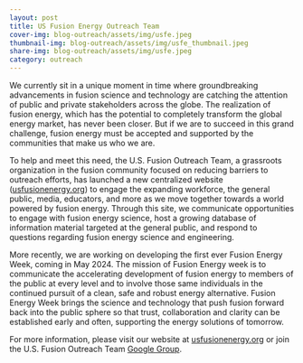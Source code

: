 ```yaml
---
layout: post
title: US Fusion Energy Outreach Team
cover-img: blog-outreach/assets/img/usfe.jpeg
thumbnail-img: blog-outreach/assets/img/usfe_thumbnail.jpeg
share-img: blog-outreach/assets/img/usfe.jpeg
category: outreach
---
```


We currently sit in a unique moment in time where groundbreaking advancements in fusion science and technology are catching the attention of public and private stakeholders across the globe. The realization of fusion energy, which has the potential to completely transform the global energy market, has never been closer. But if we are to succeed in this grand challenge, fusion energy must be accepted and supported by the communities that make us who we are. 

To help and meet this need, the U.S. Fusion Outreach Team, a grassroots organization in the fusion community focused on reducing barriers to outreach efforts, has launched a new centralized website ([usfusionenergy.org](https://usfusionenergy.org/)) to engage the expanding workforce, the general public, media, educators, and more as we move together towards a world powered by fusion energy. Through this site, we communicate opportunities to engage with fusion energy science, host a growing database of information material targeted at the general public, and respond to questions regarding fusion energy science and engineering. 

More recently, we are working on developing the first ever Fusion Energy Week, coming in May 2024. The mission of Fusion Energy week is to communicate the accelerating development of fusion energy to members of the public at every level and to involve those same individuals in the continued pursuit of a clean, safe and robust energy alternative. Fusion Energy Week brings the science and technology that push fusion forward back into the public sphere so that trust, collaboration and clarity can be established early and often, supporting the energy solutions of tomorrow. 

For more information, please visit our website at [usfusionenergy.org](https://usfusionenergy.org/) or join the U.S. Fusion Outreach Team [Google Group](https://groups.google.com/g/usfusionoutreach).